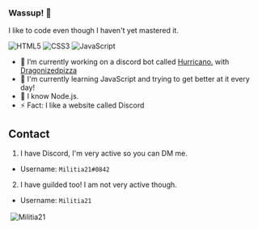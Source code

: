 ### Wassup! 👋

I like to code even though I haven't yet mastered it.

<p align="left">
  <img alt="HTML5" src="https://img.shields.io/badge/-HTML5-23272A?style=flat&logo=html5">
  <img alt="CSS3" src="https://img.shields.io/badge/-CSS3-23272A?style=flat&logo=css3">
  <img alt="JavaScript" src="https://img.shields.io/badge/-JavaScript-23272A?style=flat&logo=javascript">
</p>

- 🔭 I’m currently working on a discord bot called [Hurricano.](https://github.com/HurricanoBot/Hurricano) with [Dragonizedpizza](https://github.com/Dragonizedpizza)
- 🌱 I'm currently learning JavaScript and trying to get better at it every day!
- 💬 I know Node.js.
- ⚡ Fact: I like a website called Discord

## Contact
1. I have Discord, I'm very active so you can DM me.
* Username: `Militia21#0842`
2. I have guilded too! I am not very active though.
* Username: `Militia21`


<p>&nbsp;<img align="center" src="https://github-readme-stats.vercel.app/api?username=Militia21&show_icons=true&locale=en" alt="Militia21" /></p>

